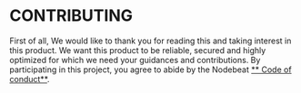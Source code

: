 # CONTRIBUTING

First of all, We would like to thank you for reading this and taking interest in this product. We want this product to be reliable, secured and highly optimized for which we need your guidances and contributions.
By participating in this project, you agree to abide by the Nodebeat [** Code of conduct**](http://nodebeats.herokuapp.com/doc).